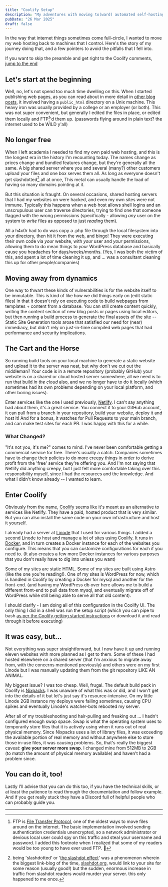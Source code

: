 ```yaml
---
title: "Coolify Setup"
description: "My adventures with moving to(ward) automated self-hosting."
pubDate: "26 Mar 2025"
draft: false
---
```


In the way that internet things sometimes come full-circle, I wanted to move my web hosting back to machines that I control. Here's the story of my journey doing that, and a few pointers to avoid the pitfalls that I fell into.

If you want to skip the preamble and get right to the Coolify comments, [jump to the end](#enter-coolify)

<!-- a history of my web hosting -->

## Let's start at the beginning

Well, no, let's not spend too much time dwelling on this. When I started publishing web pages, as you can read about in more detail in [other blog posts](/blog/dont-forget), it involved having a `public_html` directory on a Unix machine. This heavy iron was usually provided by a college or an employer (or both). This was not super convenient, but generally I edited the files in place, or edited them locally and FTP[^ftp]'d them up. (passwords flying around in plain text? the internet used to be WILD y'all)

<!-- shared hosting - better, but not ideal -->

## No longer free

When I left academia I needed to find my own paid web hosting, and this is the longest era in the history I'm recounting today. The names change as prices change and bundled features change, but they're generally all the same. A big shared server where you and several (many?) other customers upload your files and one box serves them all. As long as everyone doesn't get slashdotted[^slashdot] all at once, This metal can usually handle the load of having so many domains pointing at it.

<!-- h4x0rZ -->

But this situation is fraught. On several occasions, shared hosting servers that I had my websites on were hacked, and even my own sites were not immune. Typically this happens when a web host allows shell logins and an unscrupulous user can traverse directories, trying to find one that someone flagged with the wrong permissions (specifically - allowing _any_ user on the system to *write* files as opposed to just *read*ing them).

All a h4x0r had to do was copy a .php file through the local filesystem into _your_ directory, then hit it from the web, and bingo! They were executing their own code via _your_ website, with _your_ user and _your_ permissions, allowing them to do mean things to _your_ WordPress database and basically cause you headaches for days/weeks/months. (Yes, I was both the victim of this, and spent a lot of time cleaning it up, and ... was a consultant cleaning this up for other people/companies)

<!-- automated build and deploy platforms - nice -->

## Moving away from dynamics

One way to thwart these kinds of vulnerabilities is for the website itself to be immutable. This is kind of like how we did things early on (edit static files) in that it doesn't rely on executing code to build webpages from templates + content from a database. You can still create content quickly, writing the content section of new blog posts or pages using local editors, but then running a build process to generate the final assets of the site -- Static Site Generation tools arose that satisfied our need for (near) immediacy, but didn't rely on just-in-time compiled web pages that had performance and security implications.

<!-- Why not automate ALL THE THINGS -->

## The Cart and the Horse

So running build tools on your local machine to generate a static website and upload it to the server was neat, but why don't we cut out the middleman? Your code is in a remote repository (probably GitHub) your website is on a shared or cloud hosted server somewhere, all we need is to run that build _in the cloud_ also, and we no longer have to do it locally (which sometimes had its own problems depending on your local platform, and other boring issues).

Enter services like the one I used previously, [Netlify](https://www.netlify.com/). I can't say anything bad about them, it's a great service. You connect it to your GitHub account, it can pull from a branch in your repository, build your website, deploy it and host it! And for a bonus, it watches for Pull Requests to your main branch, and can make test sites for each PR. I was happy with this for a while.

<!-- CEOs are bros ruin everything -->

### What Changed?

"It's not you, it's me?" comes to mind. I've never been comfortable getting a commercial service for free. There's usually a catch. Companies sometimes have to change their policies to do more creepy things in order to derive profit from the 'free' service they're offering you. And I'm not saying that Netlify did anything creepy, but I just felt more comfortable taking over this responsibility myself, since I had the resources and the knowledge. And what I didn't know already -- I wanted to learn.

<!-- Can you roll-your-own magic? -->

## Enter Coolify

Obviously from the name, [Coolify](https://coolify.io/) seems like it's meant as an alternative to services like Netlify. They have a paid, hosted product that is very similar. But you can also install the same code on your own infrastructure and host it yourself.

I already had a server at [Linode](https://linode.com) that I used for various things. I added a second Linode to host and manage a lot of sites using Coolify. It runs in [Docker](https://www.docker.com/), and in turn creates a Docker instance for each of the websites you configure. This means that you can customize configurations for each if you need to. (It also creates a few more Docker instances for various purposes that you don't really have to dig into unless you want)

Some of my sites are static HTML. Some of my sites are built using Astro (like the one you're reading!). One of my sites is WordPress for now, which is handled in Coolify by creating a Docker for mysql and another for the front-end. (and having my WordPress db over here allows me to build a different front-end to pull data from mysql, and eventually migrate off of WordPress while still being able to serve all that old content).

I should clarify - I am doing all of this configuration in the Coolify UI. The only thing I did in a shell was run the setup script (which you can pipe to bash [as per the Coolify getting started instructions](https://coolify.io/self-hosted/) or download it and read through it before executing)

## It was easy, but...

Not everything was super straightforward, but I now have it up and running eleven websites with more planned as I get to them. Some of these I had hosted elsewhere on a shared server (that I'm anxious to migrate away from, with the concerns mentioned previously) and others were on my first Linode but I was manually updating them from the git repository LIKE AN ANIMAL.

My biggest issue? I was too cheap. Well, frugal. The default build pack in Coolify is [Nixpacks](https://nixpacks.com/docs/how-it-works). I was unaware of what this was or did, and I won't get into the details of it but let's just say it's resource-intensive. On my little Linode 2GB instance my deploys were failing sometimes, causing CPU spikes and eventually Linode's watcher-bots rebooted my server.

After all of my troubleshooting and hair-pulling and freaking out ... I hadn't configured enough swap space. Swap is what the operating system uses to temporarily store files that it is actively using when it runs out of real physical memory. Since Nixpacks uses a lot of library files, it was exceeding the available portion of real memory and without anywhere else to store those in-use files, it was causing problems. So, that's really the biggest caveat: **give your server more swap**. I changed mine from 512MB to 2GB (to match the amount of physical memory available) and haven't had a problem since.

## You can do it, too!

Lastly I'll advise that you can do this too, if you have the technical skills, or at least the patience to read through the documentation and follow example. And if you get really stuck they have a Discord full of helpful people who can probably guide you.

---

[^ftp]: FTP is [File Transfer Protocol](https://en.wikipedia.org/wiki/File_Transfer_Protocol), one of the oldest ways to move files around on the internet. The basic implementation involved sending authentication credentials unencrypted, so a network administrator or devious local user could spy on this traffic and steal your username and password. I added this footnote when I realized that some of my readers would be too young to have ever used FTP. 👴

[^slashdot]: being 'slashdotted' or '[the slashdot effect](https://en.wikipedia.org/wiki/Slashdot_effect)' was a phenomenon wherein the biggest link-blog of the time, [slashdot.org](https://slashdot.org/), would link to your site for some reason (usually good!) but the sudden, enormous increase in traffic from slashdot readers would murder your server. this only happened to me once.